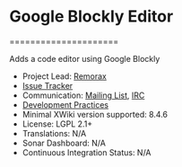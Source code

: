 # Google Blockly Editor
=====================

Adds a code editor using Google Blockly

* Project Lead: [Remorax](https://github.com/Remorax/) 
* [Issue Tracker](https://jira.xwiki.org/projects/BLOCKLY/issues/?filter=allopenissues) 
* Communication: [Mailing List](http://dev.xwiki.org), [IRC](http://dev.xwiki.org/xwiki/bin/view/Community/Chat) 
* [Development Practices](http://dev.xwiki.org/xwiki/bin/view/Main/WebHome) 
* Minimal XWiki version supported: 8.4.6
* License: LGPL 2.1+ 
* Translations: N/A
* Sonar Dashboard: N/A 
* Continuous Integration Status: N/A 